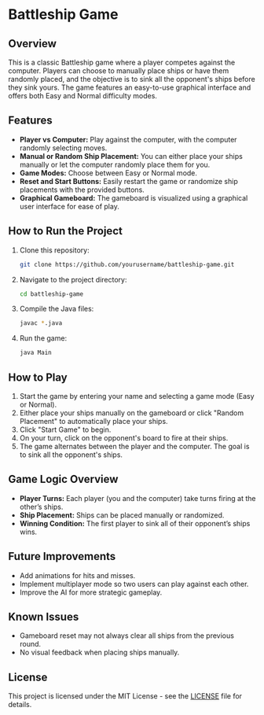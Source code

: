 # Battleship Game

## Overview

This is a classic Battleship game where a player competes against the computer. Players can choose to manually place ships or have them randomly placed, and the objective is to sink all the opponent's ships before they sink yours. The game features an easy-to-use graphical interface and offers both Easy and Normal difficulty modes.

## Features

- **Player vs Computer:** Play against the computer, with the computer randomly selecting moves.
- **Manual or Random Ship Placement:** You can either place your ships manually or let the computer randomly place them for you.
- **Game Modes:** Choose between Easy or Normal mode.
- **Reset and Start Buttons:** Easily restart the game or randomize ship placements with the provided buttons.
- **Graphical Gameboard:** The gameboard is visualized using a graphical user interface for ease of play.

## How to Run the Project

1. Clone this repository:
    ```bash
    git clone https://github.com/yourusername/battleship-game.git
    ```

2. Navigate to the project directory:
    ```bash
    cd battleship-game
    ```

3. Compile the Java files:
    ```bash
    javac *.java
    ```

4. Run the game:
    ```bash
    java Main
    ```

## How to Play

1. Start the game by entering your name and selecting a game mode (Easy or Normal).
2. Either place your ships manually on the gameboard or click "Random Placement" to automatically place your ships.
3. Click "Start Game" to begin.
4. On your turn, click on the opponent's board to fire at their ships.
5. The game alternates between the player and the computer. The goal is to sink all the opponent's ships.

## Game Logic Overview

- **Player Turns:** Each player (you and the computer) take turns firing at the other’s ships.
- **Ship Placement:** Ships can be placed manually or randomized.
- **Winning Condition:** The first player to sink all of their opponent’s ships wins.

## Future Improvements

- Add animations for hits and misses.
- Implement multiplayer mode so two users can play against each other.
- Improve the AI for more strategic gameplay.

## Known Issues

- Gameboard reset may not always clear all ships from the previous round.
- No visual feedback when placing ships manually.

## License

This project is licensed under the MIT License - see the [LICENSE](LICENSE) file for details.
